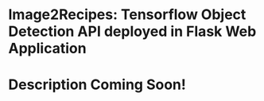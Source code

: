 # Image2Recipes: Tensorflow Object Detection API deployed in Flask Web Application

# Description Coming Soon!
